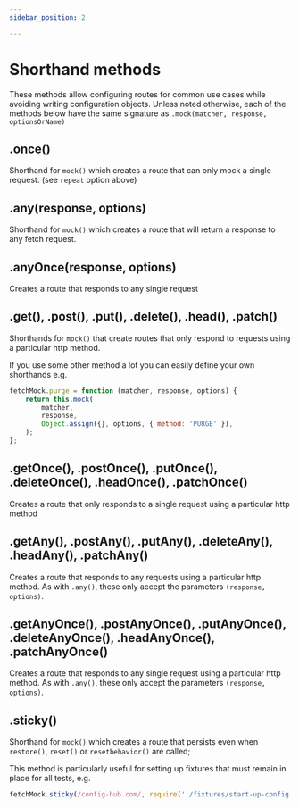 ```yaml
---
sidebar_position: 2

---
```

# Shorthand methods


These methods allow configuring routes for common use cases while avoiding writing configuration objects. Unless noted otherwise, each of the methods below have the same signature as `.mock(matcher, response, optionsOrName)`

## .once()

Shorthand for `mock()` which creates a route that can only mock a single request. (see `repeat` option above)

## .any(response, options)

Shorthand for `mock()` which creates a route that will return a response to any fetch request.

## .anyOnce(response, options)

Creates a route that responds to any single request

## .get(), .post(), .put(), .delete(), .head(), .patch()

Shorthands for `mock()` that create routes that only respond to requests using a particular http method.

If you use some other method a lot you can easily define your own shorthands e.g.

```javascript
fetchMock.purge = function (matcher, response, options) {
	return this.mock(
		matcher,
		response,
		Object.assign({}, options, { method: 'PURGE' }),
	);
};
```

## .getOnce(), .postOnce(), .putOnce(), .deleteOnce(), .headOnce(), .patchOnce()

Creates a route that only responds to a single request using a particular http method

## .getAny(), .postAny(), .putAny(), .deleteAny(), .headAny(), .patchAny()

Creates a route that responds to any requests using a particular http method.
As with `.any()`, these only accept the parameters `(response, options)`.

## .getAnyOnce(), .postAnyOnce(), .putAnyOnce(), .deleteAnyOnce(), .headAnyOnce(), .patchAnyOnce()

Creates a route that responds to any single request using a particular http method.
As with `.any()`, these only accept the parameters `(response, options)`.

## .sticky()

Shorthand for `mock()` which creates a route that persists even when `restore()`, `reset()` or `resetbehavior()` are called;

This method is particularly useful for setting up fixtures that must remain in place for all tests, e.g.

```js
fetchMock.sticky(/config-hub.com/, require('./fixtures/start-up-config.json'));
```
